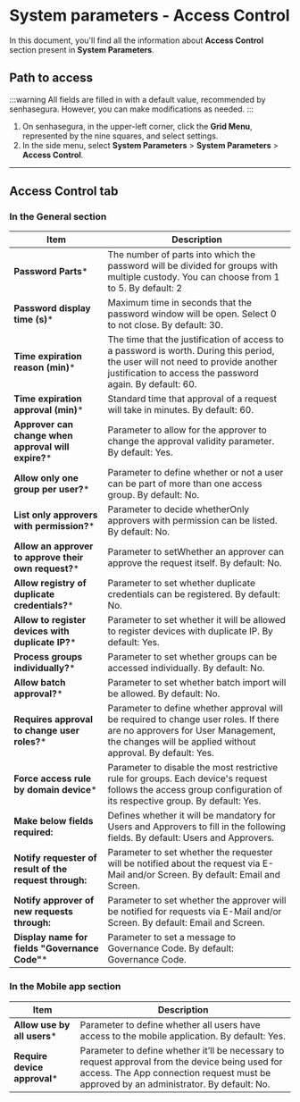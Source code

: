 # System parameters - Access Control

In this document, you'll find all the information about **Access Control** section present in **System Parameters**.

## Path to access

 :::warning
All fields are filled in with a default value, recommended by senhasegura. However, you can make modifications as needed.
:::

1. On senhasegura, in the upper-left corner, click the **Grid Menu**, represented by the nine squares, and select settings.
2. In the side menu, select **System Parameters** > **System Parameters** > **Access Control**.

---
## Access Control tab
### In the General section
**Item**|**Description**
|---|---|
**Password Parts***|The number of parts into which the password will be divided for groups with multiple custody. You can choose from 1 to 5. By default: 2
**Password display time (s)***|Maximum time in seconds that the password window will be open. Select 0 to not close. By default: 30.
**Time expiration reason (min)***|The time that the justification of access to a password is worth. During this period, the user will not need to provide another justification to access the password again. By default: 60.
**Time expiration approval (min)***|Standard time that approval of a request will take in minutes. By default: 60.
**Approver can change when approval will expire?***|Parameter to allow for the approver to change the approval validity parameter. By default: Yes.
**Allow only one group per user?***|Parameter to define whether or not a user can be part of more than one access group. By default: No.
**List only approvers with permission?***|Parameter to decide whetherOnly approvers with permission can be listed. By default: No.
**Allow an approver to approve their own request?***|Parameter to setWhether an approver can approve the request itself. By default: No.
**Allow registry of duplicate credentials?***|Parameter to set whether duplicate credentials can be registered. By default: No.
**Allow to register devices with duplicate IP?***|Parameter to set whether it will be allowed to register devices with duplicate IP. By default: Yes.
**Process groups individually?***|Parameter to set whether groups can be accessed individually. By default: No.
**Allow batch approval?***|Parameter to set whether batch import will be allowed. By default: No.
**Requires approval to change user roles?***|Parameter to define whether approval will be required to change user roles. If there are no approvers for User Management, the changes will be applied without approval. By default: Yes.
**Force access rule by domain device***|Parameter to disable the most restrictive rule for groups. Each device's request follows the access group configuration of its respective group. By default: Yes.
**Make below fields required:**|Defines whether it will be mandatory for Users and Approvers to fill in the following fields. By default: Users and Approvers.
**Notify requester of result of the request through:**|Parameter to set whether the requester will be notified about the request via E-Mail and/or Screen. By default: Email and Screen.
**Notify approver of new requests through:**|Parameter to set whether the approver will be notified for requests via E-Mail and/or Screen. By default: Email and Screen.
**Display name for fields "Governance Code"***|Parameter to set a message to Governance Code. By default: Governance Code.

### In the Mobile app section
|**Item**|**Description**|
|---|---|
|**Allow use by all users***|Parameter to define whether all users have access to the mobile application. By default: Yes.|
|**Require device approval***|Parameter to define whether it’ll be necessary to request approval from the device being used for access. The App connection request must be approved by an administrator. By default: No.|


